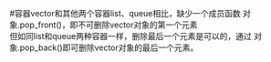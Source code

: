 #容器vector和其他两个容器list、queue相比，缺少一个成员函数 对象.pop_front()，即不可删除vector对象的第一个元素 \
但如同list和queue两种容器一样，删除最后一个元素是可以的，通过  对象.pop_back()即可删除vector对象的最后一个元素。

